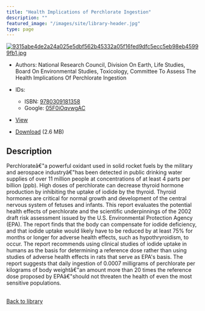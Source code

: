 ```yaml
---
title: "Health Implications of Perchlorate Ingestion"
description: ""
featured_image: "/images/site/library-header.jpg"
type: page
---
```


<a href="https://drive.google.com/uc?export=view&id=1DloBPmMSWxGNldwROkepdCpt7a2Frvpz" target="_blank">![9315abe4de2a24a025e5dbf562b45332a05f16fed9dfc5ecc5eb98eb45999fb1.jpg](https://drive.google.com/uc?export=view&id=1eZVxEithxxpLtOU81LV2tyLfDrhK1psg)</a>
* Authors: National Research Council, Division On Earth, Life Studies, Board On Environmental Studies, Toxicology, Committee To Assess The Health Implications Of Perchlorate Ingestion
* IDs:
  * ISBN: <a href="https://www.worldcat.org/isbn/9780309181358" target="_blank">9780309181358</a>
  * Google: <a href="https://books.google.com/books?id=05F0iOqvwgAC" target="_blank">05F0iOqvwgAC</a>
* <a href="https://drive.google.com/uc?export=view&id=1DloBPmMSWxGNldwROkepdCpt7a2Frvpz" target="_blank">View</a>

* [Download](https://drive.google.com/uc?export=download&id=1DloBPmMSWxGNldwROkepdCpt7a2Frvpz) (2.6 MB)

## Description<div>
<p>Perchlorateâ€"a powerful oxidant used in solid rocket fuels by the military and aerospace industryâ€"has been detected in public drinking water supplies of over 11 million people at concentrations of at least 4 parts per billion (ppb). High doses of perchlorate can decrease thyroid hormone production by inhibiting the uptake of iodide by the thyroid. Thyroid hormones are critical for normal growth and development of the central nervous system of fetuses and infants. This report evaluates the potential health effects of perchlorate and the scientific underpinnings of the 2002 draft risk assessment issued by the U.S. Environmental Protection Agency (EPA). The report finds that the body can compensate for iodide deficiency, and that iodide uptake would likely have to be reduced by at least 75% for months or longer for adverse health effects, such as hypothryroidism, to occur. The report recommends using clinical studies of iodide uptake in humans as the basis for determining a reference dose rather than using studies of adverse health effects in rats that serve as EPA's basis. The report suggests that daily ingestion of 0.0007 milligrams of perchlorate per kilograms of body weightâ€"an amount more than 20 times the reference dose proposed by EPAâ€"should not threaten the health of even the most sensitive populations.</p></div>

<br />[Back to library](/library/)
